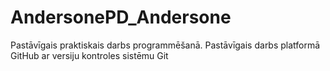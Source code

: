 # AndersonePD_Andersone
Pastāvīgais praktiskais darbs programmēšanā.
Pastāvīgais darbs platformā GitHub ar versiju kontroles sistēmu Git
